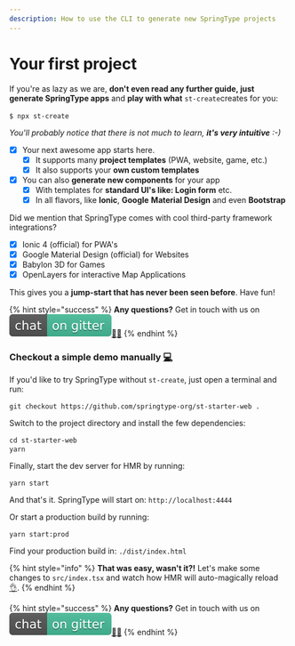 ```yaml
---
description: How to use the CLI to generate new SpringType projects
---
```


# Your first project

If you're as lazy as we are, **don't even read any further guide, just generate SpringType apps** and **play with what** `st-create`creates for you:

`$ npx st-create`

 _You'll probably notice that there is not much to learn, **it's very intuitive**  :-\)_

* [x] Your next awesome app starts here.
  * [x] It supports many **project templates** \(PWA, website, game, etc.\) 
  * [x] It also supports your **own custom templates**
* [x] You can also **generate new components** for your app
  * [x] With templates for **standard UI's like: Login form** etc.
  * [x] In all flavors, like **Ionic**, **Google** **Material Design** and even **Bootstrap**

Did we mention that SpringType comes with cool third-party framework integrations?

* [x] Ionic 4 \(official\) for PWA's
* [x] Google Material Design \(official\) for Websites
* [x] Babylon 3D for Games
* [x] OpenLayers for interactive Map Applications

This gives you a **jump-start that has never been seen before**. Have fun! 

{% hint style="success" %}
**Any questions?** Get in touch with us on [![](.gitbook/assets/gitter.svg)](https://gitter.im/springtype-official/springtype?utm_source=badge&utm_medium=badge&utm_campaign=pr-badge)[💬](https://emojipedia.org/speech-balloon/)[🤓](https://emojipedia.org/nerd-face/)
{% endhint %}

### Checkout a simple demo manually [💻](https://emojipedia.org/personal-computer/)

If you'd like to try SpringType without `st-create`, just open a terminal and run:

```text
git checkout https://github.com/springtype-org/st-starter-web .
```

Switch to the project directory and install the few dependencies:

```text
cd st-starter-web
yarn
```

Finally, start the dev server for HMR by running:

```text
yarn start
```

And that's it. SpringType will start on: `http://localhost:4444` 

Or start a production build by running:

```text
yarn start:prod
```

Find your production build in: `./dist/index.html`

{% hint style="info" %}
**That was easy, wasn't it?!** Let's make some changes to `src/index.tsx` and watch how HMR will auto-magically reload [👌](https://emojipedia.org/ok-hand-sign/).
{% endhint %}

{% hint style="success" %}
**Any questions?** Get in touch with us on [![](.gitbook/assets/gitter.svg)](https://gitter.im/springtype-official/springtype?utm_source=badge&utm_medium=badge&utm_campaign=pr-badge)[💬](https://emojipedia.org/speech-balloon/)[🤓](https://emojipedia.org/nerd-face/)
{% endhint %}

